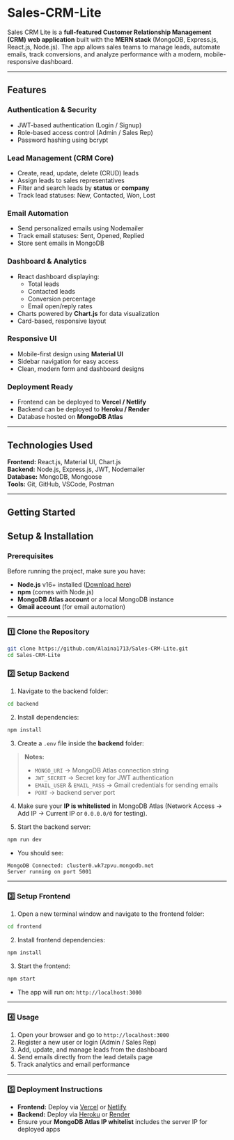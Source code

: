 # Sales-CRM-Lite


Sales CRM Lite is a **full-featured Customer Relationship Management (CRM) web application** built with the **MERN stack** (MongoDB, Express.js, React.js, Node.js). The app allows sales teams to manage leads, automate emails, track conversions, and analyze performance with a modern, mobile-responsive dashboard.

---

## **Features**

### **Authentication & Security**
- JWT-based authentication (Login / Signup)
- Role-based access control (Admin / Sales Rep)
- Password hashing using bcrypt

### **Lead Management (CRM Core)**
- Create, read, update, delete (CRUD) leads
- Assign leads to sales representatives
- Filter and search leads by **status** or **company**
- Track lead statuses: New, Contacted, Won, Lost

### **Email Automation**
- Send personalized emails using Nodemailer
- Track email statuses: Sent, Opened, Replied
- Store sent emails in MongoDB

### **Dashboard & Analytics**
- React dashboard displaying:
  - Total leads
  - Contacted leads
  - Conversion percentage
  - Email open/reply rates
- Charts powered by **Chart.js** for data visualization
- Card-based, responsive layout

### **Responsive UI**
- Mobile-first design using **Material UI**
- Sidebar navigation for easy access
- Clean, modern form and dashboard designs

### **Deployment Ready**
- Frontend can be deployed to **Vercel / Netlify**
- Backend can be deployed to **Heroku / Render**
- Database hosted on **MongoDB Atlas**

---

## **Technologies Used**

**Frontend:** React.js, Material UI, Chart.js  
**Backend:** Node.js, Express.js, JWT, Nodemailer  
**Database:** MongoDB, Mongoose  
**Tools:** Git, GitHub, VSCode, Postman  


---

## **Getting Started**

## **Setup & Installation**

### **Prerequisites**

Before running the project, make sure you have:

* **Node.js** v16+ installed ([Download here](https://nodejs.org/))
* **npm** (comes with Node.js)
* **MongoDB Atlas account** or a local MongoDB instance
* **Gmail account** (for email automation)

---

### **1️⃣ Clone the Repository**

```bash
git clone https://github.com/Alaina1713/Sales-CRM-Lite.git
cd Sales-CRM-Lite
```

### **2️⃣ Setup Backend**

1. Navigate to the backend folder:

```bash
cd backend
```

2. Install dependencies:

```bash
npm install
```

3. Create a `.env` file inside the **backend** folder:

> **Notes:**
>
> * `MONGO_URI` → MongoDB Atlas connection string
> * `JWT_SECRET` → Secret key for JWT authentication
> * `EMAIL_USER` & `EMAIL_PASS` → Gmail credentials for sending emails
> * `PORT` → backend server port

4. Make sure your **IP is whitelisted** in MongoDB Atlas (Network Access → Add IP → Current IP or `0.0.0.0/0` for testing).

5. Start the backend server:

```bash
npm run dev
```

* You should see:

```
MongoDB Connected: cluster0.wk7zpvu.mongodb.net
Server running on port 5001
```

---

### **3️⃣ Setup Frontend**

1. Open a new terminal window and navigate to the frontend folder:

```bash
cd frontend
```

2. Install frontend dependencies:

```bash
npm install
```

3. Start the frontend:

```bash
npm start
```

* The app will run on: `http://localhost:3000`

---

### **4️⃣ Usage**

1. Open your browser and go to `http://localhost:3000`
2. Register a new user or login (Admin / Sales Rep)
3. Add, update, and manage leads from the dashboard
4. Send emails directly from the lead details page
5. Track analytics and email performance

---

### **5️⃣ Deployment Instructions**

* **Frontend:** Deploy via [Vercel](https://vercel.com/) or [Netlify](https://www.netlify.com/)
* **Backend:** Deploy via [Heroku](https://www.heroku.com/) or [Render](https://render.com/)
* Ensure your **MongoDB Atlas IP whitelist** includes the server IP for deployed apps



